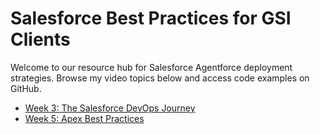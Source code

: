 <!DOCTYPE html>
<html>
<body>
    <h1>Salesforce Best Practices for GSI Clients</h1>
    <p>Welcome to our resource hub for Salesforce Agentforce deployment strategies. Browse my video topics below and access code examples on GitHub.</p>
    <ul>
        <li><a href="month1/week3.html">Week 3: The Salesforce DevOps Journey</a></li>
        <li><a href="month2/week5.html">Week 5: Apex Best Practices</a></li>
        </ul>
</body>
</html>

